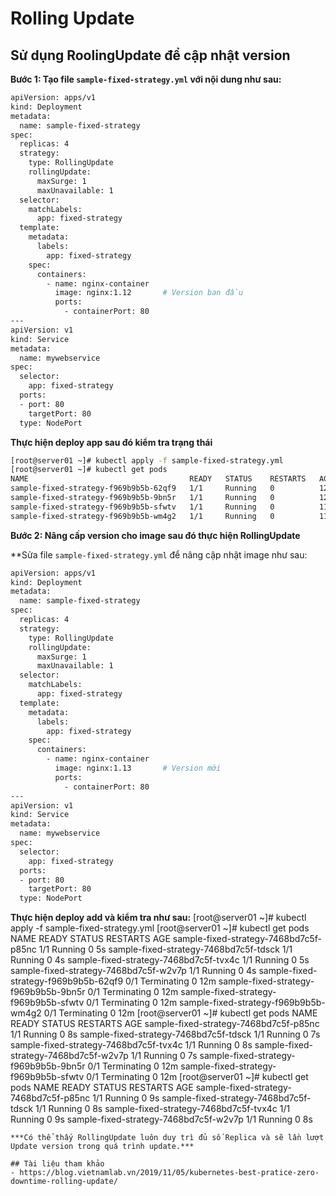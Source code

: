 # Rolling Update
## Sử dụng RoolingUpdate để cập nhật version
**Bước 1: Tạo file `sample-fixed-strategy.yml` với nội dung như sau:**
```sh
apiVersion: apps/v1
kind: Deployment
metadata:
  name: sample-fixed-strategy
spec:
  replicas: 4
  strategy:
    type: RollingUpdate
    rollingUpdate:
      maxSurge: 1
      maxUnavailable: 1
  selector:
    matchLabels:
      app: fixed-strategy
  template:
    metadata:
      labels:
        app: fixed-strategy
    spec:
      containers:
        - name: nginx-container
          image: nginx:1.12       # Version ban đầu
          ports:
            - containerPort: 80
---
apiVersion: v1
kind: Service
metadata:
  name: mywebservice
spec:
  selector:
    app: fixed-strategy
  ports:
  - port: 80
    targetPort: 80
  type: NodePort
  ```
**Thực hiện deploy app sau đó kiểm tra trạng thái**
```sh
[root@server01 ~]# kubectl apply -f sample-fixed-strategy.yml
[root@server01 ~]# kubectl get pods
NAME                                    READY   STATUS    RESTARTS   AGE
sample-fixed-strategy-f969b9b5b-62qf9   1/1     Running   0          12s
sample-fixed-strategy-f969b9b5b-9bn5r   1/1     Running   0          12s
sample-fixed-strategy-f969b9b5b-sfwtv   1/1     Running   0          11s
sample-fixed-strategy-f969b9b5b-wm4g2   1/1     Running   0          11s
```
**Bước 2: Nâng cấp version cho image sau đó thực hiện RollingUpdate**

**Sửa file `sample-fixed-strategy.yml` để nâng cập nhật image như sau:
```sh
apiVersion: apps/v1
kind: Deployment
metadata:
  name: sample-fixed-strategy
spec:
  replicas: 4
  strategy:
    type: RollingUpdate
    rollingUpdate:
      maxSurge: 1
      maxUnavailable: 1
  selector:
    matchLabels:
      app: fixed-strategy
  template:
    metadata:
      labels:
        app: fixed-strategy
    spec:
      containers:
        - name: nginx-container
          image: nginx:1.13       # Version mới
          ports:
            - containerPort: 80
---
apiVersion: v1
kind: Service
metadata:
  name: mywebservice
spec:
  selector:
    app: fixed-strategy
  ports:
  - port: 80
    targetPort: 80
  type: NodePort
```
**Thực hiện deploy add và kiểm tra như sau:**
[root@server01 ~]# kubectl apply -f sample-fixed-strategy.yml
[root@server01 ~]# kubectl get pods
NAME                                     READY   STATUS        RESTARTS   AGE
sample-fixed-strategy-7468bd7c5f-p85nc   1/1     Running       0          5s
sample-fixed-strategy-7468bd7c5f-tdsck   1/1     Running       0          4s
sample-fixed-strategy-7468bd7c5f-tvx4c   1/1     Running       0          5s
sample-fixed-strategy-7468bd7c5f-w2v7p   1/1     Running       0          4s
sample-fixed-strategy-f969b9b5b-62qf9    0/1     Terminating   0          12m
sample-fixed-strategy-f969b9b5b-9bn5r    0/1     Terminating   0          12m
sample-fixed-strategy-f969b9b5b-sfwtv    0/1     Terminating   0          12m
sample-fixed-strategy-f969b9b5b-wm4g2    0/1     Terminating   0          12m
[root@server01 ~]# kubectl get pods
NAME                                     READY   STATUS        RESTARTS   AGE
sample-fixed-strategy-7468bd7c5f-p85nc   1/1     Running       0          8s
sample-fixed-strategy-7468bd7c5f-tdsck   1/1     Running       0          7s
sample-fixed-strategy-7468bd7c5f-tvx4c   1/1     Running       0          8s
sample-fixed-strategy-7468bd7c5f-w2v7p   1/1     Running       0          7s
sample-fixed-strategy-f969b9b5b-9bn5r    0/1     Terminating   0          12m
sample-fixed-strategy-f969b9b5b-sfwtv    0/1     Terminating   0          12m
[root@server01 ~]# kubectl get pods
NAME                                     READY   STATUS    RESTARTS   AGE
sample-fixed-strategy-7468bd7c5f-p85nc   1/1     Running   0          9s
sample-fixed-strategy-7468bd7c5f-tdsck   1/1     Running   0          8s
sample-fixed-strategy-7468bd7c5f-tvx4c   1/1     Running   0          9s
sample-fixed-strategy-7468bd7c5f-w2v7p   1/1     Running   0          8s

```
***Có thể thấy RollingUpdate luôn duy trì đủ số Replica và sẽ lần lượt Update version trong quá trình update.***

## Tài liệu tham khảo
- https://blog.vietnamlab.vn/2019/11/05/kubernetes-best-pratice-zero-downtime-rolling-update/
